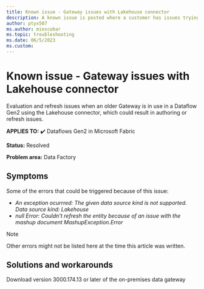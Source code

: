 ```yaml
---
title: Known issue - Gateway issues with Lakehouse connector
description: A known issue is posted where a customer has issues trying to refresh a dataflow that connects to a Lakehouse using a Gateway.
author: ptyx507
ms.author: miescobar
ms.topic: troubleshooting  
ms.date: 06/5/2023
ms.custom: 
---
```


# Known issue - Gateway issues with Lakehouse connector

Evaluation and refresh issues when an older Gateway is in use in a Dataflow Gen2 using the Lakehouse connector, which could result in authoring or refresh issues.

**APPLIES TO:** ✔️ Dataflows Gen2 in Microsoft Fabric

**Status:** Resolved

**Problem area:** Data Factory

## Symptoms

Some of the errors that could be triggered because of this issue:

* *An exception ocurrred: The given data source kind is not supported. Data source kind: Lakehouse*
* *null Error: Couldn't refresh the entity because of an issue with the mashup document MashupException.Error*

>[!Note]
>Other errors might not be listed here at the time this article was written.

## Solutions and workarounds

Download version 3000.174.13 or later of the on-premises data gateway
